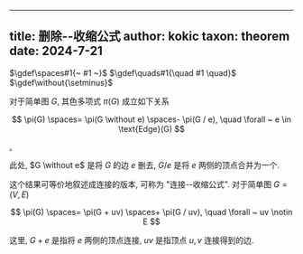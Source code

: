 
---
title: 删除--收缩公式
author: kokic
taxon: theorem
date: 2024-7-21
---

$\gdef\spaces#1{~ #1 ~}$
$\gdef\quads#1{\quad #1 \quad}$
$\gdef\without{\setminus}$

对于简单图 $G$, 其色多项式 $\pi(G)$ 成立如下关系 

$$ \pi(G) \spaces= \pi(G \without e) \spaces- \pi(G / e), \quad \forall ~ e \in \text{Edge}(G) $$

[.](/data-structure/deletion-contraction-proof.md#:embed)

此处, $G \without e$ 是将 $G$ 的边 $e$ 删去, $G/e$ 是将 $e$ 两侧的顶点合并为一个. 

这个结果可等价地叙述成连接的版本, 可称为 "连接--收缩公式". 对于简单图 $G = (V, E)$

$$ \pi(G) \spaces= \pi(G + uv) \spaces+ \pi(G / uv), \quad \forall ~ uv \notin E $$

这里, $G+e$ 是指将 $e$ 两侧的顶点连接, $u v$ 是指顶点 $u, v$ 连接得到的边. 
